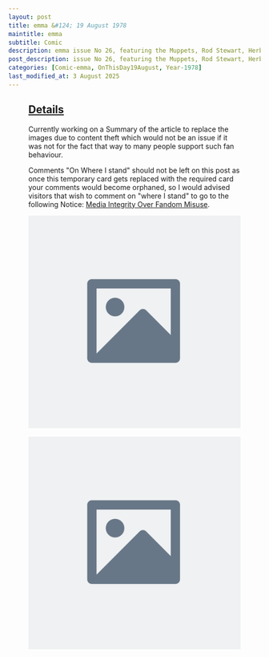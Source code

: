 ```yaml
---
layout: post
title: emma &#124; 19 August 1978
maintitle: emma
subtitle: Comic
description: emma issue No 26, featuring the Muppets, Rod Stewart, Herbie and Lena Zavaroni.
post_description: issue No 26, featuring the Muppets, Rod Stewart, Herbie and Lena Zavaroni.
categories: [Comic-emma, OnThisDay19August, Year-1978]
last_modified_at: 3 August 2025
---
```


<figure class="fig3">
<div class="CardLayout">
<div class="CardItem"><h2 id="infobox1" class="infobox"><a href="#infobox1">Details</a></h2>
<div class="CardItem split">
<p>Currently working on a Summary of the article  to replace the images due to content theft which would not be an issue if it was not for the fact that way to many people support such fan behaviour.</p>
<p>Comments "On Where I stand" should not be left on this post as once this temporary card gets replaced with the required card your comments would become orphaned, so I would advised visitors that wish to comment on "where I stand" to go to the following Notice: <a href="/2025-07-28-announcement/#infobox1">Media Integrity Over Fandom Misuse</a>.</p>
</div></div></div>
</figure>

<figure class="fig1">
<div class="CardLayout">
<div class="CardItem">
<img src="/landscape-placeholder.svg" class="full-width"/>
</div></div>
</figure>

<figure class="fig2">
<div class="CardLayout">
<div class="CardItem">
<img src="/landscape-placeholder.svg" class="full-width"/>
</div></div>
</figure>
